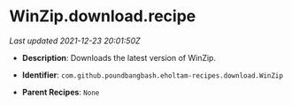 # WinZip.download.recipe

_Last updated 2021-12-23 20:01:50Z_

- **Description**: Downloads the latest version of WinZip.

- **Identifier**: `com.github.poundbangbash.eholtam-recipes.download.WinZip`

- **Parent Recipes**: `None`
